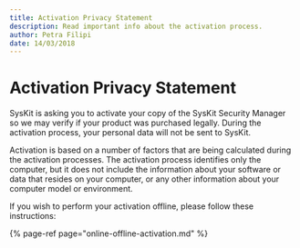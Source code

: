 ```yaml
---
title: Activation Privacy Statement
description: Read important info about the activation process.
author: Petra Filipi
date: 14/03/2018
---
```


# Activation Privacy Statement

SysKit is asking you to activate your copy of the SysKit Security Manager so we may verify if your product was purchased legally. During the activation process, your personal data will not be sent to SysKit.

Activation is based on a number of factors that are being calculated during the activation processes. The activation process identifies only the computer, but it does not include the information about your software or data that resides on your computer, or any other information about your computer model or environment.

If you wish to perform your activation offline, please follow these instructions:

{% page-ref page="online-offline-activation.md" %}

